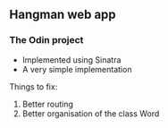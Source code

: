 ## Hangman web app

### The Odin project

- Implemented using Sinatra
- A very simple implementation

Things to fix:
1) Better routing
2) Better organisation of the class Word